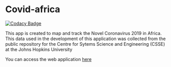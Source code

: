 # Covid-africa

[![Codacy Badge](https://api.codacy.com/project/badge/Grade/dc974e65f7e14ca880bfd9ad7c9f9689)](https://app.codacy.com/manual/ahmed14-cell/covid-africa?utm_source=github.com&utm_medium=referral&utm_content=ahmed14-cell/covid-africa&utm_campaign=Badge_Grade_Dashboard)

This app is created to map and track the Novel Coronavirus 2019 in Africa.
This data used in the development of this application was collected from the public repository for the Centre for Sytems Science and Engineering (CSSE) at the Johns Hopkins University

You can access the web application [here](https://africa-covid19.herokuapp.com/)